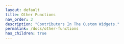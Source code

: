 ```yaml
---
layout: default
title: Other Functions
nav_order: 3
description: "Contributors In The Custom Widgets."
permalink: /docs/other-functions
has_children: true
---
```

